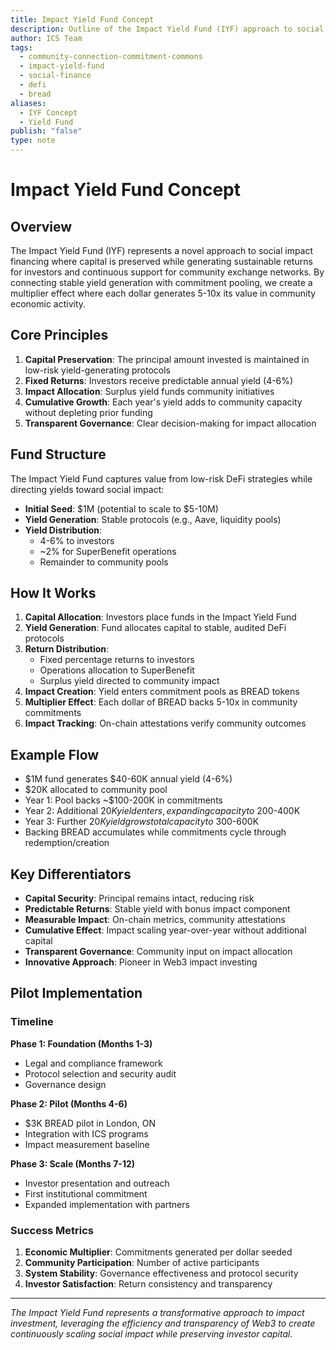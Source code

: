 ```yaml
---
title: Impact Yield Fund Concept
description: Outline of the Impact Yield Fund (IYF) approach to social impact financing that preserves capital while generating sustainable returns for investors and community support
author: ICS Team
tags:
  - community-connection-commitment-commons
  - impact-yield-fund
  - social-finance
  - defi
  - bread
aliases:
  - IYF Concept
  - Yield Fund
publish: "false"
type: note
---
```


# Impact Yield Fund Concept

## Overview

The Impact Yield Fund (IYF) represents a novel approach to social impact financing where capital is preserved while generating sustainable returns for investors and continuous support for community exchange networks. By connecting stable yield generation with commitment pooling, we create a multiplier effect where each dollar generates 5-10x its value in community economic activity.

## Core Principles

1. **Capital Preservation**: The principal amount invested is maintained in low-risk yield-generating protocols
2. **Fixed Returns**: Investors receive predictable annual yield (4-6%)
3. **Impact Allocation**: Surplus yield funds community initiatives
4. **Cumulative Growth**: Each year's yield adds to community capacity without depleting prior funding
5. **Transparent Governance**: Clear decision-making for impact allocation

## Fund Structure

The Impact Yield Fund captures value from low-risk DeFi strategies while directing yields toward social impact:

- **Initial Seed**: $1M (potential to scale to $5-10M)
- **Yield Generation**: Stable protocols (e.g., Aave, liquidity pools)
- **Yield Distribution**:
  - 4-6% to investors
  - ~2% for SuperBenefit operations
  - Remainder to community pools

## How It Works

1. **Capital Allocation**: Investors place funds in the Impact Yield Fund
2. **Yield Generation**: Fund allocates capital to stable, audited DeFi protocols
3. **Return Distribution**: 
   - Fixed percentage returns to investors
   - Operations allocation to SuperBenefit
   - Surplus yield directed to community impact
4. **Impact Creation**: Yield enters commitment pools as BREAD tokens
5. **Multiplier Effect**: Each dollar of BREAD backs 5-10x in community commitments
6. **Impact Tracking**: On-chain attestations verify community outcomes

## Example Flow

- $1M fund generates $40-60K annual yield (4-6%)
- $20K allocated to community pool
- Year 1: Pool backs ~$100-200K in commitments
- Year 2: Additional $20K yield enters, expanding capacity to ~$200-400K
- Year 3: Further $20K yield grows total capacity to ~$300-600K
- Backing BREAD accumulates while commitments cycle through redemption/creation

## Key Differentiators

- **Capital Security**: Principal remains intact, reducing risk
- **Predictable Returns**: Stable yield with bonus impact component
- **Measurable Impact**: On-chain metrics, community attestations
- **Cumulative Effect**: Impact scaling year-over-year without additional capital
- **Transparent Governance**: Community input on impact allocation
- **Innovative Approach**: Pioneer in Web3 impact investing

## Pilot Implementation

### Timeline

**Phase 1: Foundation (Months 1-3)**
- Legal and compliance framework
- Protocol selection and security audit
- Governance design

**Phase 2: Pilot (Months 4-6)**
- $3K BREAD pilot in London, ON
- Integration with ICS programs
- Impact measurement baseline

**Phase 3: Scale (Months 7-12)**
- Investor presentation and outreach
- First institutional commitment
- Expanded implementation with partners

### Success Metrics

1. **Economic Multiplier**: Commitments generated per dollar seeded
2. **Community Participation**: Number of active participants
3. **System Stability**: Governance effectiveness and protocol security
4. **Investor Satisfaction**: Return consistency and transparency

---

*The Impact Yield Fund represents a transformative approach to impact investment, leveraging the efficiency and transparency of Web3 to create continuously scaling social impact while preserving investor capital.*